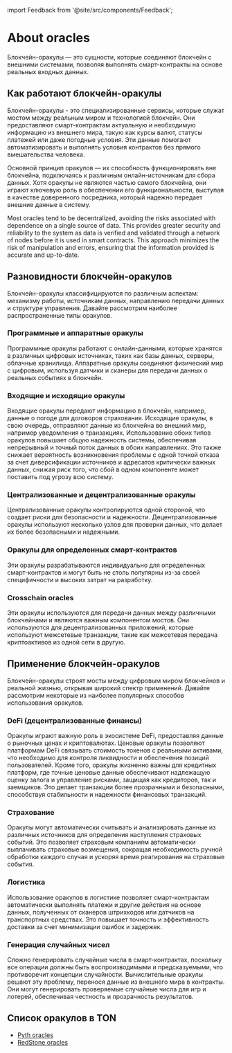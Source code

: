 import Feedback from '@site/src/components/Feedback';

# About oracles

Блокчейн-оракулы — это сущности, которые соединяют блокчейн с внешними системами, позволяя выполнять смарт-контракты на основе реальных входных данных.

## Как работают блокчейн-оракулы

Блокчейн-оракулы - это специализированные сервисы, которые служат мостом между реальным миром и технологией блокчейн. Они предоставляют смарт-контрактам актуальную и необходимую информацию из внешнего мира, такую как курсы валют, статусы платежей или даже погодные условия. Эти данные помогают автоматизировать и выполнять условия контрактов без прямого вмешательства человека.

Основной принцип оракулов — их способность функционировать вне блокчейна, подключаясь к различным онлайн-источникам для сбора данных. Хотя оракулы не являются частью самого блокчейна, они играют ключевую роль в обеспечении его функциональности, выступая в качестве доверенного посредника, который надежно передает внешние данные в систему.

Most oracles tend to be decentralized, avoiding the risks associated with dependence on a single source of data. This provides greater security and reliability to the system as data is verified and validated through a network of nodes before it is used in smart contracts. This approach minimizes the risk of manipulation and errors, ensuring that the information provided is accurate and up-to-date.

## Разновидности блокчейн-оракулов

Блокчейн-оракулы классифицируются по различным аспектам: механизму работы, источникам данных, направлению передачи данных и структуре управления. Давайте рассмотрим наиболее распространенные типы оракулов.

### Программные и аппаратные оракулы

Программные оракулы работают с онлайн-данными, которые хранятся в различных цифровых источниках, таких как базы данных, серверы, облачные хранилища. Аппаратные оракулы соединяют физический мир с цифровым, используя датчики и сканеры для передачи данных о реальных событиях в блокчейн.

### Входящие и исходящие оракулы

Входящие оракулы передают информацию в блокчейн, например, данные о погоде для договоров страхования. Исходящие оракулы, в свою очередь, отправляют данные из блокчейна во внешний мир, например уведомления о транзакциях. Использование обоих типов оракулов повышает общую надежность системы, обеспечивая непрерывный и точный поток данных в обоих направлениях. Это также снижает вероятность возникновения проблемы с одной точкой отказа за счет диверсификации источников и адресатов критически важных данных, снижая риск того, что сбой в одном компоненте может поставить под угрозу всю систему.

### Централизованные и децентрализованные оракулы

Централизованные оракулы контролируются одной стороной, что создает риски для безопасности и надежности. Децентрализованные оракулы используют несколько узлов для проверки данных, что делает их более безопасными и надежными.

### Оракулы для определенных смарт-контрактов

Эти оракулы разрабатываются индивидуально для определенных смарт-контрактов и могут быть не столь популярны из-за своей специфичности и высоких затрат на разработку.

### Crosschain oracles

Эти оракулы используются для передачи данных между различными блокчейнами и являются важным компонентом мостов. Они используются для децентрализованных приложений, которые используют межсетевые транзакции, такие как межсетевая передача криптоактивов из одной сети в другую.

## Применение блокчейн-оракулов

Блокчейн-оракулы строят мосты между цифровым миром блокчейнов и реальной жизнью, открывая широкий спектр применений. Давайте рассмотрим некоторые из наиболее популярных способов использования оракулов.

### DeFi (децентрализованные финансы)

Оракулы играют важную роль в экосистеме DeFi, предоставляя данные о рыночных ценах и криптовалютах. Ценовые оракулы позволяют платформам DeFi связывать стоимость токенов с реальными активами, что необходимо для контроля ликвидности и обеспечения позиций пользователей. Кроме того, оракулы жизненно важны для кредитных платформ, где точные ценовые данные обеспечивают надлежащую оценку залога и управление рисками, защищая как кредиторов, так и заемщиков. Это делает транзакции более прозрачными и безопасными, способствуя стабильности и надежности финансовых транзакций.

### Страхование

Оракулы могут автоматически считывать и анализировать данные из различных источников для определения наступления страховых событий. Это позволяет страховым компаниям автоматически выплачивать страховые возмещения, сокращая необходимость ручной обработки каждого случая и ускоряя время реагирования на страховые события.

### Логистика

Использование оракулов в логистике позволяет смарт-контрактам автоматически выполнять платежи и другие действия на основе данных, полученных от сканеров штрихкодов или датчиков на транспортных средствах. Это повышает точность и эффективность доставки за счет минимизации ошибок и задержек.

### Генерация случайных чисел

Сложно генерировать случайные числа в смарт-контрактах, поскольку все операции должны быть воспроизводимыми и предсказуемыми, что противоречит концепции случайности. Вычислительные оракулы решают эту проблему, перенося данные из внешнего мира в контракты. Они могут генерировать проверяемые случайные числа для игр и лотерей, обеспечивая честность и прозрачность результатов.

## Список оракулов в TON

- [Pyth oracles](/v3/documentation/dapps/oracles/pyth)
- [RedStone oracles](/v3/documentation/dapps/oracles/red_stone)

<Feedback />

